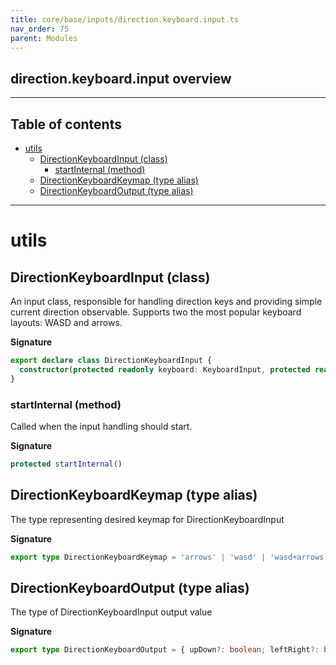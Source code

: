 ```yaml
---
title: core/base/inputs/direction.keyboard.input.ts
nav_order: 75
parent: Modules
---
```


## direction.keyboard.input overview

---

<h2 class="text-delta">Table of contents</h2>

- [utils](#utils)
  - [DirectionKeyboardInput (class)](#directionkeyboardinput-class)
    - [startInternal (method)](#startinternal-method)
  - [DirectionKeyboardKeymap (type alias)](#directionkeyboardkeymap-type-alias)
  - [DirectionKeyboardOutput (type alias)](#directionkeyboardoutput-type-alias)

---

# utils

## DirectionKeyboardInput (class)

An input class, responsible for handling direction keys and providing simple current direction observable.
Supports two the most popular keyboard layouts: WASD and arrows.

**Signature**

```ts
export declare class DirectionKeyboardInput {
  constructor(protected readonly keyboard: KeyboardInput, protected readonly keymap: DirectionKeyboardKeymap)
}
```

### startInternal (method)

Called when the input handling should start.

**Signature**

```ts
protected startInternal()
```

## DirectionKeyboardKeymap (type alias)

The type representing desired keymap for DirectionKeyboardInput

**Signature**

```ts
export type DirectionKeyboardKeymap = 'arrows' | 'wasd' | 'wasd+arrows'
```

## DirectionKeyboardOutput (type alias)

The type of DirectionKeyboardInput output value

**Signature**

```ts
export type DirectionKeyboardOutput = { upDown?: boolean; leftRight?: boolean }
```
